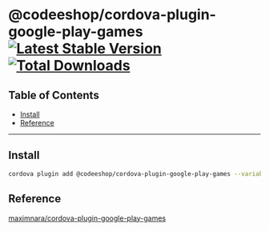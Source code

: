 @codeeshop/cordova-plugin-google-play-games [![Latest Stable Version](https://img.shields.io/npm/v/@codeeshop/cordova-plugin-google-play-games.svg)](https://www.npmjs.com/package/@codeeshop/cordova-plugin-google-play-games) [![Total Downloads](https://img.shields.io/npm/dt/@codeeshop/cordova-plugin-google-play-games.svg)](https://npm-stat.com/charts.html?package=@codeeshop/cordova-plugin-google-play-games)
========================

## Table of Contents

- [Install](#install)
- [Reference](#reference)

-------- 

## Install

```bash
cordova plugin add @codeeshop/cordova-plugin-google-play-games --variable GAME_SERVICES_PROJECT_ID=____HERE_ADD_YOUR_GAME_SERVICES_PROJECT_ID____
```
## Reference

[maximnara/cordova-plugin-google-play-games](https://github.com/maximnara/cordova-plugin-google-play-games)
